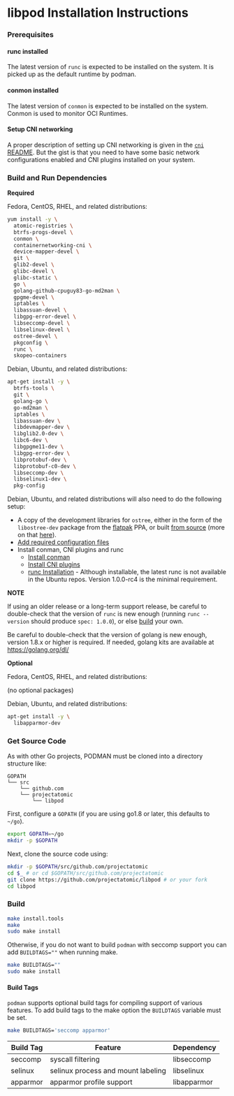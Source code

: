 # libpod Installation Instructions

### Prerequisites

#### runc installed

The latest version of `runc` is expected to be installed on the system. It is picked up as the default runtime by podman.

#### conmon installed

The latest version of `conmon` is expected to be installed on the system. Conmon is used to monitor OCI Runtimes.

#### Setup CNI networking

A proper description of setting up CNI networking is given in the [`cni` README](cni/README.md).
But the gist is that you need to have some basic network configurations enabled and
CNI plugins installed on your system.

### Build and Run Dependencies

**Required**

Fedora, CentOS, RHEL, and related distributions:

```bash
yum install -y \
  atomic-registries \
  btrfs-progs-devel \
  conmon \
  containernetworking-cni \
  device-mapper-devel \
  git \
  glib2-devel \
  glibc-devel \
  glibc-static \
  go \
  golang-github-cpuguy83-go-md2man \
  gpgme-devel \
  iptables \
  libassuan-devel \
  libgpg-error-devel \
  libseccomp-devel \
  libselinux-devel \
  ostree-devel \
  pkgconfig \
  runc \
  skopeo-containers
```

Debian, Ubuntu, and related distributions:

```bash
apt-get install -y \
  btrfs-tools \
  git \
  golang-go \
  go-md2man \
  iptables \
  libassuan-dev \
  libdevmapper-dev \
  libglib2.0-dev \
  libc6-dev \
  libgpgme11-dev \
  libgpg-error-dev \
  libprotobuf-dev \
  libprotobuf-c0-dev \
  libseccomp-dev \
  libselinux1-dev \
  pkg-config
```

Debian, Ubuntu, and related distributions will also need to do the following setup:

 * A copy of the development libraries for `ostree`, either in the form of the `libostree-dev` package from the [flatpak](https://launchpad.net/~alexlarsson/+archive/ubuntu/flatpak) PPA, or built [from source](https://github.com/ostreedev/ostree) (more on that [here](https://ostree.readthedocs.io/en/latest/#building)).
 * [Add required configuration files](https://github.com/projectatomic/libpod/blob/master/docs/tutorials/podman_tutorial.md#adding-required-configuration-files)
 * Install conman, CNI plugins and runc
   * [Install conman](https://github.com/projectatomic/libpod/blob/master/docs/tutorials/podman_tutorial.md#building-and-installing-conmon)
   * [Install CNI plugins](https://github.com/projectatomic/libpod/blob/master/docs/tutorials/podman_tutorial.md#installing-cni-plugins)
   * [runc Installation](https://github.com/projectatomic/libpod/blob/master/docs/tutorials/podman_tutorial.md#installing-runc) - Although installable, the latest runc is not available in the Ubuntu repos. Version 1.0.0-rc4 is the minimal requirement.

**NOTE**

If using an older release or a long-term support release, be careful to double-check that the version of `runc` is new enough (running `runc --version` should produce `spec: 1.0.0`), or else [build](https://github.com/projectatomic/libpod/blob/master/docs/tutorials/podman_tutorial.md#installing-runc) your own.

Be careful to double-check that the version of golang is new enough, version 1.8.x or higher is required.  If needed, golang kits are available at https://golang.org/dl/

**Optional**

Fedora, CentOS, RHEL, and related distributions:

(no optional packages)

Debian, Ubuntu, and related distributions:

```bash
apt-get install -y \
  libapparmor-dev
```

### Get Source Code

As with other Go projects, PODMAN must be cloned into a directory structure like:

```
GOPATH
└── src
    └── github.com
	└── projectatomic
	    └── libpod
```

First, configure a `GOPATH` (if you are using go1.8 or later, this defaults to `~/go`).

```bash
export GOPATH=~/go
mkdir -p $GOPATH
```

Next, clone the source code using:

```bash
mkdir -p $GOPATH/src/github.com/projectatomic
cd $_ # or cd $GOPATH/src/github.com/projectatomic
git clone https://github.com/projectatomic/libpod # or your fork
cd libpod
```

### Build

```bash
make install.tools
make
sudo make install
```

Otherwise, if you do not want to build `podman` with seccomp support you can add `BUILDTAGS=""` when running make.

```bash
make BUILDTAGS=""
sudo make install
```

#### Build Tags

`podman` supports optional build tags for compiling support of various features.
To add build tags to the make option the `BUILDTAGS` variable must be set.

```bash
make BUILDTAGS='seccomp apparmor'
```

| Build Tag | Feature                            | Dependency  |
|-----------|------------------------------------|-------------|
| seccomp   | syscall filtering                  | libseccomp  |
| selinux   | selinux process and mount labeling | libselinux  |
| apparmor  | apparmor profile support           | libapparmor |
